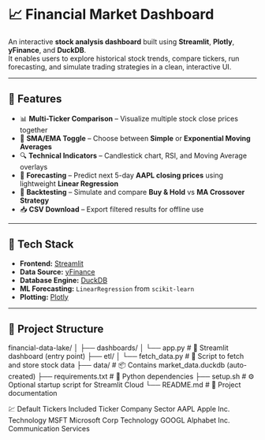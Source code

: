 # 📈 Financial Market Dashboard

An interactive **stock analysis dashboard** built using **Streamlit**, **Plotly**, **yFinance**, and **DuckDB**.  
It enables users to explore historical stock trends, compare tickers, run forecasting, and simulate trading strategies in a clean, interactive UI.

---

## 🚀 Features

- 📊 **Multi-Ticker Comparison** – Visualize multiple stock close prices together
- 🔁 **SMA/EMA Toggle** – Choose between **Simple** or **Exponential Moving Averages**
- 🔍 **Technical Indicators** – Candlestick chart, RSI, and Moving Average overlays
- 🔮 **Forecasting** – Predict next 5-day **AAPL closing prices** using lightweight **Linear Regression**
- 🧪 **Backtesting** – Simulate and compare **Buy & Hold** vs **MA Crossover Strategy**
- 📥 **CSV Download** – Export filtered results for offline use

---

## 🧠 Tech Stack

- **Frontend:** [Streamlit](https://streamlit.io/)
- **Data Source:** [yFinance](https://pypi.org/project/yfinance/)
- **Database Engine:** [DuckDB](https://duckdb.org/)
- **ML Forecasting:** `LinearRegression` from `scikit-learn`
- **Plotting:** [Plotly](https://plotly.com/)

---

## 📁 Project Structure

financial-data-lake/
│
├── dashboards/
│ └── app.py # 🚀 Streamlit dashboard (entry point)
├── etl/
│ └── fetch_data.py # 🔄 Script to fetch and store stock data
├── data/ # 📦 Contains market_data.duckdb (auto-created)
├── requirements.txt # 📌 Python dependencies
├── setup.sh # ⚙️ Optional startup script for Streamlit Cloud
└── README.md # 📘 Project documentation

💹 Default Tickers Included
Ticker	Company	Sector
AAPL	Apple Inc.	Technology
MSFT	Microsoft Corp	Technology
GOOGL	Alphabet Inc.	Communication Services